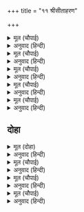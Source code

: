 +++
title = "११ श्रीसीताहरण"

+++


<details><summary>मूल (चौपाई)</summary>

सून बीच दसकंधर देखा।  
आवा निकट जती कें बेषा॥  
जाकें डर सुर असुर डेराहीं।  
निसि न नीद दिन अन्न न खाहीं॥
</details>

<details><summary>अनुवाद (हिन्दी)</summary>

जवळ कुणी नाही, अशी संधी बघून रावण संन्यासी वेषात सीतेजवळ आला. ज्याच्या भीतीमुळे देव आणि दैत्य इतके घाबरत की, त्यांना रात्री झोप येत नसे आणि दिवसा पोटभर जेवणही जात नसे.॥ ४॥
</details>

<details><summary>मूल (चौपाई)</summary>

सो दससीस स्वान की नाईं।  
इत उत चितइ चला भड़िहाईं॥  
इमि कुपंथ पग देत खगेसा।  
रह न तेज तन बुधि बल लेसा॥
</details>

<details><summary>अनुवाद (हिन्दी)</summary>

तोच रावण कुत्र्याप्रमाणे इकडे-तिकडे पहात चोरी करण्यास निघाला. काकभुशुंडी म्हणतात, ‘हे गरुडा, अशाप्रकारे कुमार्गावर पाऊल ठेवताच शरीरामध्ये तेज, बुद्धी व बळ यांचा लेशही उरत नाही.’॥ ५॥
</details>

<details><summary>मूल (चौपाई)</summary>

नाना बिधि करि कथा सुहाई।  
राजनीति भय प्रीति देखाई॥  
कह सीता सुनु जती गोसाईं।  
बोलेहु बचन दुष्ट की नाईं॥
</details>

<details><summary>अनुवाद (हिन्दी)</summary>

रावणाने अनेक प्रकारच्या छान गोष्टी रचून सीतेला राजनीती, भय आणि प्रेम दाखविले. सीता म्हणाली, ‘हे संन्याश्या! तू तर दुष्टासारखे बोललास.’॥ ६॥
</details>

<details><summary>मूल (चौपाई)</summary>

तब रावन निज रूप देखावा।  
भई सभय जब नाम सुनावा॥  
कह सीता धरि धीरजु गाढ़ा।  
आइ गयउ प्रभु रहु खल ठाढ़ा॥
</details>

<details><summary>अनुवाद (हिन्दी)</summary>

तेव्हा रावणाने आपले खरे रूप दाखविले आणि जेव्हा आपले नाव सांगितले, तेव्हा सीता भयभीत झाली. तिने मोठॺा धीराने म्हटले, ‘अरे दुष्टा, थांब तर खरा! प्रभू आले.’॥ ७॥
</details>

<details><summary>मूल (चौपाई)</summary>

जिमि हरिबधुहि छुद्र सस चाहा।  
भएसि कालबस निसिचर नाहा॥  
सुनत बचन दससीस रिसाना।  
मन महुँ चरन बंदि सुख माना॥
</details>

<details><summary>अनुवाद (हिन्दी)</summary>

ज्याप्रमाणे सिंहिणीची अभिलाषा तुच्छ सशाला वाटते, त्याचप्रमाणे अरे राक्षसराज, तू माझी इच्छा धरल्याने काळाला वश झाला आहेस.’ हे ऐकून रावणाला राग आला, परंतु मनात त्याने सीतेच्या चरणांना वंदन करून आनंद मानला.॥ ८॥
</details>

## दोहा


<details><summary>मूल (दोहा)</summary>

क्रोधवंत तब रावन लीन्हिसि रथ बैठाइ।  
चला गगनपथ आतुर भयँ रथ हाँकि न जाइ॥ २८॥
</details>

<details><summary>अनुवाद (हिन्दी)</summary>

नंतर रागारागाने रावणाने सीतेला रथात बसविले आणि तो मोठॺा लगबगीने आकाशमार्गाने निघाला. परंतु भीतीमुळे त्याला रथ हाकता येत नव्हता.॥ २८॥
</details>

<details><summary>मूल (चौपाई)</summary>

हा जग एक बीर रघुराया।  
केहिं अपराध बिसारेहु दाया॥  
आरति हरन सरन सुखदायक।  
हा रघुकुल सरोज दिननायक॥
</details>

<details><summary>अनुवाद (हिन्दी)</summary>

सीता विलाप करू लागली की, ‘हे जगातील अद्वितीय वीर रघुनाथ, कोणत्या अपराधासाठी तुम्ही माझ्यावरील दया विसरलात. हे दुःखांचे हरण करणारे, हे शरणागताला सुख देणारे, हे रघुकुलरूपी कमळाचे सूर्य,॥ १॥
</details>

<details><summary>मूल (चौपाई)</summary>

हा लछिमन तुम्हार नहिं दोसा।  
सो फलु पायउँ कीन्हेउँ रोसा॥  
बिबिध बिलाप करति बैदेही।  
भूरि कृपा प्रभु दूरि सनेही॥
</details>

<details><summary>अनुवाद (हिन्दी)</summary>

हे लक्ष्मणा, तुझा दोष नाही. मी तुझ्यावर रागावले, त्याचे फळ मला मिळाले.’ जानकी अनेक प्रकारे विलाप करीत होती की, ‘अरेरे, प्रभूंची कृपा फार मोठी आहे, परंतु ते प्रेमळ प्रभू फार दूर राहिले.॥ २॥
</details>

<details><summary>मूल (चौपाई)</summary>

बिपति मोरि को प्रभुहि सुनावा।  
पुरोडास चह रासभ खावा॥  
सीता कै बिलाप सुनि भारी।  
भए चराचर जीव दुखारी॥
</details>

<details><summary>अनुवाद (हिन्दी)</summary>

प्रभूंना माझी ही विपत्ती कोण सांगणार? यज्ञातील पुरोडाश गाढव खाऊ पहात आहे.’ सीतेचा विलाप ऐकून चराचर जीव दुःखी झाले.॥ ३॥
</details>
